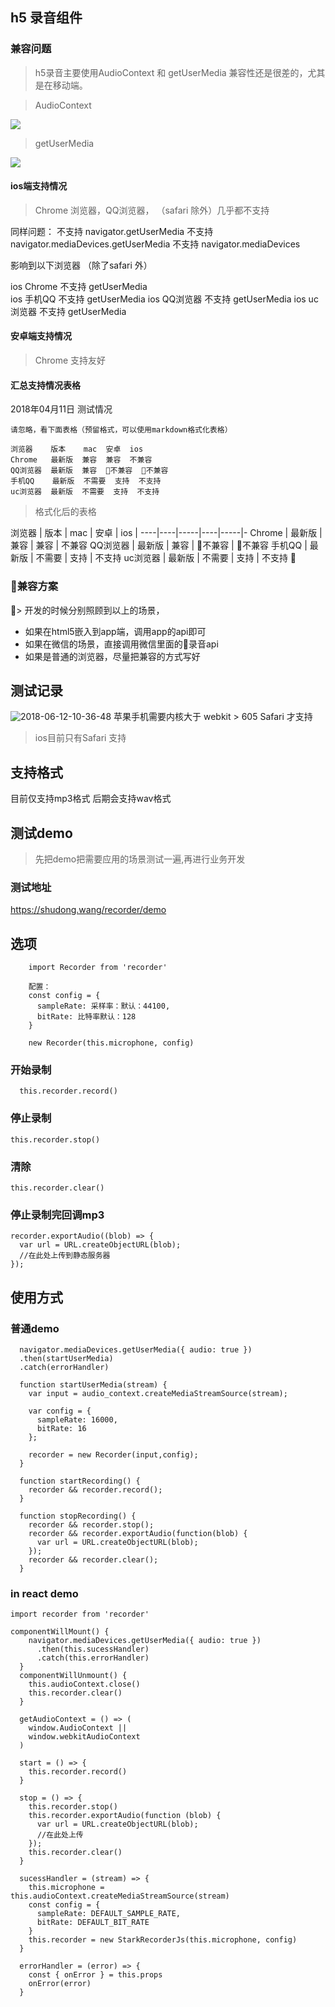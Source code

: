 ## h5 录音组件
### 兼容问题
  > h5录音主要使用AudioContext 和 getUserMedia 兼容性还是很差的，尤其是在移动端。

  > AudioContext

  ![](http://md.shudong.wang/stark-20180328182534827.png)
  > getUserMedia

  ![](http://md.shudong.wang/stark-20180328182615649.png)

#### ios端支持情况 
> Chrome 浏览器，QQ浏览器， （safari 除外）几乎都不支持

  同样问题：
  不支持 navigator.getUserMedia
  不支持 navigator.mediaDevices.getUserMedia
  不支持 navigator.mediaDevices

  影响到以下浏览器 （除了safari 外）

  ios Chrome 不支持 getUserMedia  
  ios 手机QQ 不支持 getUserMedia
  ios QQ浏览器 不支持 getUserMedia
  ios uc浏览器 不支持 getUserMedia

#### 安卓端支持情况
> Chrome 支持友好

#### 汇总支持情况表格

2018年04月11日 测试情况

```
请忽略，看下面表格（预留格式，可以使用markdown格式化表格）

浏览器    版本    mac  安卓  ios  
Chrome   最新版  兼容  兼容  不兼容
QQ浏览器  最新版  兼容  不兼容  不兼容
手机QQ    最新版  不需要  支持  不支持
uc浏览器  最新版  不需要  支持  不支持

```

> 格式化后的表格

浏览器 | 版本 | mac | 安卓 | ios | 
----|----|-----|----|-----|-
Chrome | 最新版 | 兼容 | 兼容 | 不兼容
QQ浏览器 | 最新版 | 兼容 | 不兼容 | 不兼容
手机QQ | 最新版 | 不需要 | 支持 | 不支持
uc浏览器 | 最新版 | 不需要 | 支持 | 不支持

### 兼容方案
> 开发的时候分别照顾到以上的场景，
* 如果在html5嵌入到app端，调用app的api即可
* 如果在微信的场景，直接调用微信里面的录音api
* 如果是普通的浏览器，尽量把兼容的方式写好

## 测试记录
![2018-06-12-10-36-48](http://md.shudong.wang/2018-06-12-10-36-48.png)
苹果手机需要内核大于 webkit > 605 Safari 才支持

> ios目前只有Safari 支持
## 支持格式
  目前仅支持mp3格式
  后期会支持wav格式
## 测试demo
> 先把demo把需要应用的场景测试一遍,再进行业务开发
### 测试地址
https://shudong.wang/recorder/demo

## 选项
```
    import Recorder from 'recorder'

    配置：
    const config = {
      sampleRate: 采样率：默认：44100,
      bitRate: 比特率默认：128
    }

    new Recorder(this.microphone, config)
```
### 开始录制
```
  this.recorder.record()
```

### 停止录制
```
this.recorder.stop()
```

### 清除
```
this.recorder.clear()
```

### 停止录制完回调mp3
```
recorder.exportAudio((blob) => {
  var url = URL.createObjectURL(blob);
  //在此处上传到静态服务器
});
```


## 使用方式
### 普通demo

```
  navigator.mediaDevices.getUserMedia({ audio: true })
  .then(startUserMedia)
  .catch(errorHandler)

  function startUserMedia(stream) {
    var input = audio_context.createMediaStreamSource(stream);

    var config = {
      sampleRate: 16000,
      bitRate: 16
    };

    recorder = new Recorder(input,config);
  }

  function startRecording() {
    recorder && recorder.record();
  }

  function stopRecording() {
    recorder && recorder.stop();
    recorder && recorder.exportAudio(function(blob) {
      var url = URL.createObjectURL(blob);
    });
    recorder && recorder.clear();
  }
```
### in react demo
```
import recorder from 'recorder'

componentWillMount() {
    navigator.mediaDevices.getUserMedia({ audio: true })
      .then(this.sucessHandler)
      .catch(this.errorHandler)
  }
  componentWillUnmount() {
    this.audioContext.close()
    this.recorder.clear()
  }

  getAudioContext = () => (
    window.AudioContext ||
    window.webkitAudioContext
  )

  start = () => {
    this.recorder.record()
  }

  stop = () => {
    this.recorder.stop()
    this.recorder.exportAudio(function (blob) {
      var url = URL.createObjectURL(blob);
      //在此处上传
    });
    this.recorder.clear()
  }

  sucessHandler = (stream) => {
    this.microphone = this.audioContext.createMediaStreamSource(stream)
    const config = {
      sampleRate: DEFAULT_SAMPLE_RATE,
      bitRate: DEFAULT_BIT_RATE
    }
    this.recorder = new StarkRecorderJs(this.microphone, config)
  }

  errorHandler = (error) => {
    const { onError } = this.props
    onError(error)
  }
```
